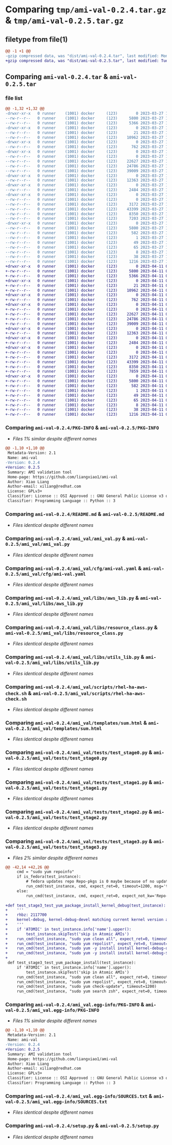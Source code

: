 # Comparing `tmp/ami-val-0.2.4.tar.gz` & `tmp/ami-val-0.2.5.tar.gz`

## filetype from file(1)

```diff
@@ -1 +1 @@
-gzip compressed data, was "dist/ami-val-0.2.4.tar", last modified: Mon Mar 27 14:00:19 2023, max compression
+gzip compressed data, was "dist/ami-val-0.2.5.tar", last modified: Tue Apr 11 07:12:41 2023, max compression
```

## Comparing `ami-val-0.2.4.tar` & `ami-val-0.2.5.tar`

### file list

```diff
@@ -1,32 +1,32 @@
-drwxr-xr-x   0 runner    (1001) docker     (123)        0 2023-03-27 14:00:19.000000 ami-val-0.2.4/
--rw-r--r--   0 runner    (1001) docker     (123)     5800 2023-03-27 14:00:19.000000 ami-val-0.2.4/PKG-INFO
--rw-r--r--   0 runner    (1001) docker     (123)     5366 2023-03-27 14:00:15.000000 ami-val-0.2.4/README.md
-drwxr-xr-x   0 runner    (1001) docker     (123)        0 2023-03-27 14:00:19.000000 ami-val-0.2.4/ami_val/
--rw-r--r--   0 runner    (1001) docker     (123)       21 2023-03-27 14:00:15.000000 ami-val-0.2.4/ami_val/__init__.py
--rw-r--r--   0 runner    (1001) docker     (123)    10962 2023-03-27 14:00:15.000000 ami-val-0.2.4/ami_val/ami_val.py
-drwxr-xr-x   0 runner    (1001) docker     (123)        0 2023-03-27 14:00:19.000000 ami-val-0.2.4/ami_val/cfg/
--rw-r--r--   0 runner    (1001) docker     (123)      762 2023-03-27 14:00:15.000000 ami-val-0.2.4/ami_val/cfg/ami-val.yaml
-drwxr-xr-x   0 runner    (1001) docker     (123)        0 2023-03-27 14:00:19.000000 ami-val-0.2.4/ami_val/libs/
--rw-r--r--   0 runner    (1001) docker     (123)        0 2023-03-27 14:00:15.000000 ami-val-0.2.4/ami_val/libs/__init__.py
--rw-r--r--   0 runner    (1001) docker     (123)    22627 2023-03-27 14:00:15.000000 ami-val-0.2.4/ami_val/libs/aws_lib.py
--rw-r--r--   0 runner    (1001) docker     (123)    24786 2023-03-27 14:00:15.000000 ami-val-0.2.4/ami_val/libs/resource_class.py
--rw-r--r--   0 runner    (1001) docker     (123)    39009 2023-03-27 14:00:15.000000 ami-val-0.2.4/ami_val/libs/utils_lib.py
-drwxr-xr-x   0 runner    (1001) docker     (123)        0 2023-03-27 14:00:19.000000 ami-val-0.2.4/ami_val/scripts/
--rw-r--r--   0 runner    (1001) docker     (123)    12363 2023-03-27 14:00:15.000000 ami-val-0.2.4/ami_val/scripts/rhel-ha-aws-check.sh
-drwxr-xr-x   0 runner    (1001) docker     (123)        0 2023-03-27 14:00:19.000000 ami-val-0.2.4/ami_val/templates/
--rw-r--r--   0 runner    (1001) docker     (123)     2484 2023-03-27 14:00:15.000000 ami-val-0.2.4/ami_val/templates/sum.html
-drwxr-xr-x   0 runner    (1001) docker     (123)        0 2023-03-27 14:00:19.000000 ami-val-0.2.4/ami_val/tests/
--rw-r--r--   0 runner    (1001) docker     (123)        0 2023-03-27 14:00:15.000000 ami-val-0.2.4/ami_val/tests/__init__.py
--rw-r--r--   0 runner    (1001) docker     (123)     3172 2023-03-27 14:00:15.000000 ami-val-0.2.4/ami_val/tests/test_stage0.py
--rw-r--r--   0 runner    (1001) docker     (123)    43399 2023-03-27 14:00:15.000000 ami-val-0.2.4/ami_val/tests/test_stage1.py
--rw-r--r--   0 runner    (1001) docker     (123)     8350 2023-03-27 14:00:15.000000 ami-val-0.2.4/ami_val/tests/test_stage2.py
--rw-r--r--   0 runner    (1001) docker     (123)     7203 2023-03-27 14:00:15.000000 ami-val-0.2.4/ami_val/tests/test_stage3.py
-drwxr-xr-x   0 runner    (1001) docker     (123)        0 2023-03-27 14:00:19.000000 ami-val-0.2.4/ami_val.egg-info/
--rw-r--r--   0 runner    (1001) docker     (123)     5800 2023-03-27 14:00:19.000000 ami-val-0.2.4/ami_val.egg-info/PKG-INFO
--rw-r--r--   0 runner    (1001) docker     (123)      582 2023-03-27 14:00:19.000000 ami-val-0.2.4/ami_val.egg-info/SOURCES.txt
--rw-r--r--   0 runner    (1001) docker     (123)        1 2023-03-27 14:00:19.000000 ami-val-0.2.4/ami_val.egg-info/dependency_links.txt
--rw-r--r--   0 runner    (1001) docker     (123)       49 2023-03-27 14:00:19.000000 ami-val-0.2.4/ami_val.egg-info/entry_points.txt
--rw-r--r--   0 runner    (1001) docker     (123)       65 2023-03-27 14:00:19.000000 ami-val-0.2.4/ami_val.egg-info/requires.txt
--rw-r--r--   0 runner    (1001) docker     (123)        8 2023-03-27 14:00:19.000000 ami-val-0.2.4/ami_val.egg-info/top_level.txt
--rw-r--r--   0 runner    (1001) docker     (123)       38 2023-03-27 14:00:19.000000 ami-val-0.2.4/setup.cfg
--rw-r--r--   0 runner    (1001) docker     (123)     1216 2023-03-27 14:00:15.000000 ami-val-0.2.4/setup.py
+drwxr-xr-x   0 runner    (1001) docker     (123)        0 2023-04-11 07:12:41.000000 ami-val-0.2.5/
+-rw-r--r--   0 runner    (1001) docker     (123)     5800 2023-04-11 07:12:41.000000 ami-val-0.2.5/PKG-INFO
+-rw-r--r--   0 runner    (1001) docker     (123)     5366 2023-04-11 07:12:24.000000 ami-val-0.2.5/README.md
+drwxr-xr-x   0 runner    (1001) docker     (123)        0 2023-04-11 07:12:41.000000 ami-val-0.2.5/ami_val/
+-rw-r--r--   0 runner    (1001) docker     (123)       21 2023-04-11 07:12:24.000000 ami-val-0.2.5/ami_val/__init__.py
+-rw-r--r--   0 runner    (1001) docker     (123)    10962 2023-04-11 07:12:24.000000 ami-val-0.2.5/ami_val/ami_val.py
+drwxr-xr-x   0 runner    (1001) docker     (123)        0 2023-04-11 07:12:41.000000 ami-val-0.2.5/ami_val/cfg/
+-rw-r--r--   0 runner    (1001) docker     (123)      762 2023-04-11 07:12:24.000000 ami-val-0.2.5/ami_val/cfg/ami-val.yaml
+drwxr-xr-x   0 runner    (1001) docker     (123)        0 2023-04-11 07:12:41.000000 ami-val-0.2.5/ami_val/libs/
+-rw-r--r--   0 runner    (1001) docker     (123)        0 2023-04-11 07:12:24.000000 ami-val-0.2.5/ami_val/libs/__init__.py
+-rw-r--r--   0 runner    (1001) docker     (123)    22627 2023-04-11 07:12:24.000000 ami-val-0.2.5/ami_val/libs/aws_lib.py
+-rw-r--r--   0 runner    (1001) docker     (123)    24786 2023-04-11 07:12:24.000000 ami-val-0.2.5/ami_val/libs/resource_class.py
+-rw-r--r--   0 runner    (1001) docker     (123)    39009 2023-04-11 07:12:24.000000 ami-val-0.2.5/ami_val/libs/utils_lib.py
+drwxr-xr-x   0 runner    (1001) docker     (123)        0 2023-04-11 07:12:41.000000 ami-val-0.2.5/ami_val/scripts/
+-rw-r--r--   0 runner    (1001) docker     (123)    12363 2023-04-11 07:12:24.000000 ami-val-0.2.5/ami_val/scripts/rhel-ha-aws-check.sh
+drwxr-xr-x   0 runner    (1001) docker     (123)        0 2023-04-11 07:12:41.000000 ami-val-0.2.5/ami_val/templates/
+-rw-r--r--   0 runner    (1001) docker     (123)     2484 2023-04-11 07:12:24.000000 ami-val-0.2.5/ami_val/templates/sum.html
+drwxr-xr-x   0 runner    (1001) docker     (123)        0 2023-04-11 07:12:41.000000 ami-val-0.2.5/ami_val/tests/
+-rw-r--r--   0 runner    (1001) docker     (123)        0 2023-04-11 07:12:24.000000 ami-val-0.2.5/ami_val/tests/__init__.py
+-rw-r--r--   0 runner    (1001) docker     (123)     3172 2023-04-11 07:12:24.000000 ami-val-0.2.5/ami_val/tests/test_stage0.py
+-rw-r--r--   0 runner    (1001) docker     (123)    43399 2023-04-11 07:12:24.000000 ami-val-0.2.5/ami_val/tests/test_stage1.py
+-rw-r--r--   0 runner    (1001) docker     (123)     8350 2023-04-11 07:12:24.000000 ami-val-0.2.5/ami_val/tests/test_stage2.py
+-rw-r--r--   0 runner    (1001) docker     (123)     7859 2023-04-11 07:12:24.000000 ami-val-0.2.5/ami_val/tests/test_stage3.py
+drwxr-xr-x   0 runner    (1001) docker     (123)        0 2023-04-11 07:12:41.000000 ami-val-0.2.5/ami_val.egg-info/
+-rw-r--r--   0 runner    (1001) docker     (123)     5800 2023-04-11 07:12:41.000000 ami-val-0.2.5/ami_val.egg-info/PKG-INFO
+-rw-r--r--   0 runner    (1001) docker     (123)      582 2023-04-11 07:12:41.000000 ami-val-0.2.5/ami_val.egg-info/SOURCES.txt
+-rw-r--r--   0 runner    (1001) docker     (123)        1 2023-04-11 07:12:41.000000 ami-val-0.2.5/ami_val.egg-info/dependency_links.txt
+-rw-r--r--   0 runner    (1001) docker     (123)       49 2023-04-11 07:12:41.000000 ami-val-0.2.5/ami_val.egg-info/entry_points.txt
+-rw-r--r--   0 runner    (1001) docker     (123)       65 2023-04-11 07:12:41.000000 ami-val-0.2.5/ami_val.egg-info/requires.txt
+-rw-r--r--   0 runner    (1001) docker     (123)        8 2023-04-11 07:12:41.000000 ami-val-0.2.5/ami_val.egg-info/top_level.txt
+-rw-r--r--   0 runner    (1001) docker     (123)       38 2023-04-11 07:12:41.000000 ami-val-0.2.5/setup.cfg
+-rw-r--r--   0 runner    (1001) docker     (123)     1216 2023-04-11 07:12:24.000000 ami-val-0.2.5/setup.py
```

### Comparing `ami-val-0.2.4/PKG-INFO` & `ami-val-0.2.5/PKG-INFO`

 * *Files 1% similar despite different names*

```diff
@@ -1,10 +1,10 @@
 Metadata-Version: 2.1
 Name: ami-val
-Version: 0.2.4
+Version: 0.2.5
 Summary: AMI validation tool
 Home-page: https://github.com/liangxiao1/ami-val
 Author: Xiao Liang
 Author-email: xiliang@redhat.com
 License: GPLv3+
 Classifier: License :: OSI Approved :: GNU General Public License v3 or later (GPLv3+)
 Classifier: Programming Language :: Python :: 3
```

### Comparing `ami-val-0.2.4/README.md` & `ami-val-0.2.5/README.md`

 * *Files identical despite different names*

### Comparing `ami-val-0.2.4/ami_val/ami_val.py` & `ami-val-0.2.5/ami_val/ami_val.py`

 * *Files identical despite different names*

### Comparing `ami-val-0.2.4/ami_val/cfg/ami-val.yaml` & `ami-val-0.2.5/ami_val/cfg/ami-val.yaml`

 * *Files identical despite different names*

### Comparing `ami-val-0.2.4/ami_val/libs/aws_lib.py` & `ami-val-0.2.5/ami_val/libs/aws_lib.py`

 * *Files identical despite different names*

### Comparing `ami-val-0.2.4/ami_val/libs/resource_class.py` & `ami-val-0.2.5/ami_val/libs/resource_class.py`

 * *Files identical despite different names*

### Comparing `ami-val-0.2.4/ami_val/libs/utils_lib.py` & `ami-val-0.2.5/ami_val/libs/utils_lib.py`

 * *Files identical despite different names*

### Comparing `ami-val-0.2.4/ami_val/scripts/rhel-ha-aws-check.sh` & `ami-val-0.2.5/ami_val/scripts/rhel-ha-aws-check.sh`

 * *Files identical despite different names*

### Comparing `ami-val-0.2.4/ami_val/templates/sum.html` & `ami-val-0.2.5/ami_val/templates/sum.html`

 * *Files identical despite different names*

### Comparing `ami-val-0.2.4/ami_val/tests/test_stage0.py` & `ami-val-0.2.5/ami_val/tests/test_stage0.py`

 * *Files identical despite different names*

### Comparing `ami-val-0.2.4/ami_val/tests/test_stage1.py` & `ami-val-0.2.5/ami_val/tests/test_stage1.py`

 * *Files identical despite different names*

### Comparing `ami-val-0.2.4/ami_val/tests/test_stage2.py` & `ami-val-0.2.5/ami_val/tests/test_stage2.py`

 * *Files identical despite different names*

### Comparing `ami-val-0.2.4/ami_val/tests/test_stage3.py` & `ami-val-0.2.5/ami_val/tests/test_stage3.py`

 * *Files 2% similar despite different names*

```diff
@@ -42,14 +42,26 @@
     cmd = "sudo yum repoinfo"
     if is_fedora(test_instance):
         # fedora updates repo Repo-pkgs is 0 maybe because of no updates in developing
         run_cmd(test_instance, cmd, expect_ret=0, timeout=1200, msg='try to get repo info')
     else:
         run_cmd(test_instance, cmd, expect_ret=0, expect_not_kw='Repo-pkgs          : 0', timeout=1200, msg='try to get repo info')
 
+def test_stage3_test_yum_package_install_kernel_debug(test_instance):
+    '''
+    rhbz: 2117700
+    kernel-debug, kernel-debug-devel matching current kernel version are avaiable in repo
+    '''
+    if 'ATOMIC' in test_instance.info['name'].upper():
+        test_instance.skipTest('skip in Atomic AMIs')
+    run_cmd(test_instance, "sudo yum clean all", expect_ret=0, timeout=180)
+    run_cmd(test_instance, "sudo yum repolist", expect_ret=0, timeout=1200)
+    run_cmd(test_instance, "sudo yum -y install install kernel-debug-devel-$(uname -r)", timeout=1200)
+    run_cmd(test_instance, "sudo yum -y install install kernel-debug-$(uname -r)", timeout=1200)
+
 def test_stage3_test_yum_package_install(test_instance):
     if 'ATOMIC' in test_instance.info['name'].upper():
         test_instance.skipTest('skip in Atomic AMIs')
     run_cmd(test_instance, "sudo yum clean all", expect_ret=0, timeout=180)
     run_cmd(test_instance, "sudo yum repolist", expect_ret=0, timeout=1200)
     run_cmd(test_instance, "sudo yum check-update", timeout=1200)
     run_cmd(test_instance, "sudo yum search zsh", expect_ret=0, timeout=180)
```

### Comparing `ami-val-0.2.4/ami_val.egg-info/PKG-INFO` & `ami-val-0.2.5/ami_val.egg-info/PKG-INFO`

 * *Files 1% similar despite different names*

```diff
@@ -1,10 +1,10 @@
 Metadata-Version: 2.1
 Name: ami-val
-Version: 0.2.4
+Version: 0.2.5
 Summary: AMI validation tool
 Home-page: https://github.com/liangxiao1/ami-val
 Author: Xiao Liang
 Author-email: xiliang@redhat.com
 License: GPLv3+
 Classifier: License :: OSI Approved :: GNU General Public License v3 or later (GPLv3+)
 Classifier: Programming Language :: Python :: 3
```

### Comparing `ami-val-0.2.4/ami_val.egg-info/SOURCES.txt` & `ami-val-0.2.5/ami_val.egg-info/SOURCES.txt`

 * *Files identical despite different names*

### Comparing `ami-val-0.2.4/setup.py` & `ami-val-0.2.5/setup.py`

 * *Files identical despite different names*

